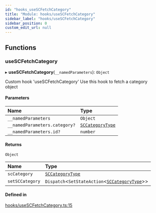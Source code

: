 ```yaml
---
id: "hooks_useSCFetchCategory"
title: "Module: hooks/useSCFetchCategory"
sidebar_label: "hooks/useSCFetchCategory"
sidebar_position: 0
custom_edit_url: null
---
```


## Functions

### useSCFetchCategory

▸ **useSCFetchCategory**(`__namedParameters`): `Object`

Custom hook 'useSCFetchCategory'
Use this hook to fetch a category object

#### Parameters

| Name | Type |
| :------ | :------ |
| `__namedParameters` | `Object` |
| `__namedParameters.category?` | [`SCCategoryType`](../interfaces/types_category.SCCategoryType.md) |
| `__namedParameters.id?` | `number` |

#### Returns

`Object`

| Name | Type |
| :------ | :------ |
| `scCategory` | [`SCCategoryType`](../interfaces/types_category.SCCategoryType.md) |
| `setSCCategory` | `Dispatch`<`SetStateAction`<[`SCCategoryType`](../interfaces/types_category.SCCategoryType.md)\>\> |

#### Defined in

[hooks/useSCFetchCategory.ts:15](https://github.com/selfcommunity/community-ui/blob/67100aa/packages/sc-core/src/hooks/useSCFetchCategory.ts#L15)

